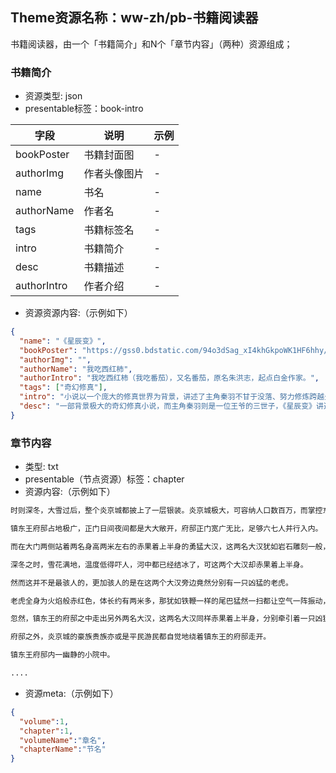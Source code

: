 ## Theme资源名称：ww-zh/pb-书籍阅读器
书籍阅读器，由一个「书籍简介」和N个「章节内容」（两种）资源组成；

### 书籍简介
* 资源类型: json
* presentable标签：book-intro

|字段|说明|示例|
|---|---|---|
|bookPoster|书籍封面图|-|
|authorImg|作者头像图片|-|
|name|书名|-|
|authorName|作者名|-|
|tags|书籍标签名|-|
|intro|书籍简介|-|
|desc|书籍描述|-|
|authorIntro|作者介绍|-|

* 资源资源内容:（示例如下）

```json
{ 
  "name": "《星辰变》", 
  "bookPoster": "https://gss0.bdstatic.com/94o3dSag_xI4khGkpoWK1HF6hhy/baike/c0%3Dbaike92%2C5%2C5%2C92%2C30/sign=a970c19633dbb6fd3156ed74684dc07d/730e0cf3d7ca7bcbf2ecb242b4096b63f724a8cc.jpg", 
  "authorImg": "", 
  "authorName": "我吃西红柿", 
  "authorIntro": "我吃西红柿（我吃番茄），又名番茄，原名朱洪志，起点白金作家。", 
  "tags": ["奇幻修真"], 
  "intro": "小说以一个庞大的修真世界为背景，讲述了主角秦羽不甘于没落、努力修炼跨越先天不足的劣势，一步步踏上强者之路，最终成为鸿蒙掌控者的故事", 
  "desc": "一部背景极大的奇幻修真小说，而主角秦羽则是一位王爷的三世子，《星辰变》讲述的就是他得到一块流星泪后的故事。无意之中，秦羽更是发现了海外修真界的‘九剑’传说，一时间风起云涌，无数修真者为之疯狂，这场争夺覆盖了海外修真界，包括潜龙大陆。"
}
```


### 章节内容
* 类型: txt
* presentable（节点资源）标签：chapter
* 资源内容:（示例如下）

```txt
时则深冬，大雪过后，整个炎京城都披上了一层银装。炎京城极大，可容纳人口数百万，而掌控东域三郡的‘镇东王’秦德的府邸便是在这炎京城。

镇东王府邸占地极广，正门日间夜间都是大大敞开，府邸正门宽广无比，足够六七人并行入内。

而在大门两侧站着两名身高两米左右的赤果着上半身的勇猛大汉，这两名大汉犹如岩石雕刻一般，冷漠双眼扫视着过往人群，那宽厚的虎背之上正挂巨型血红色战刀。那血红色的战刀一眼看去足有一米五长。

深冬之时，雪花满地，温度低得吓人，河中都已经结冰了，可这两个大汉却赤果着上半身。

然而这并不是最骇人的，更加骇人的是在这两个大汉旁边竟然分别有一只凶猛的老虎。

老虎全身为火焰般赤红色，体长约有两米多，那犹如铁鞭一样的尾巴猛然一扫都让空气一阵振动，虎目之中发出森冷的寒芒，这老虎正是所谓的‘烈虎’。

忽然，镇东王的府邸之中走出另外两名大汉，这两名大汉同样赤果着上半身，分别牵引着一只凶猛的烈虎，他们是来换班的。

府邸之外，炎京城的豪族贵族亦或是平民游民都自觉地绕着镇东王的府邸走开。

镇东王府邸内一幽静的小院中。

....

```

* 资源meta:（示例如下）

```json
{
  "volume":1,
  "chapter":1,
  "volumeName":"章名",
  "chapterName":"节名"
}
```

